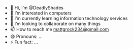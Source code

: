 - 👋 Hi, I’m @DeadlyShades
- 👀 I’m interested in computers
- 🌱 I’m currently learning information technology services
- 💞️ I’m looking to collaborate on many things
- 📫 How to reach me mattgrock234@gmail.com
- 😄 Pronouns: ...
- ⚡ Fun fact: ...

<!---
DeadlyShades/DeadlyShades is a ✨ special ✨ repository because its `README.md` (this file) appears on your GitHub profile.
You can click the Preview link to take a look at your changes.
--->
